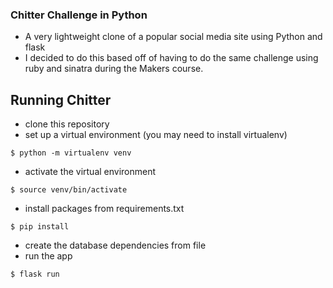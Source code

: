 ### Chitter Challenge in Python
- A very lightweight clone of a popular social media site using Python and flask 
- I decided to do this based off of having to do the same challenge using ruby and sinatra during the Makers course. 

## Running Chitter 
- clone this repository
- set up a virtual environment (you may need to install virtualenv)
```
$ python -m virtualenv venv
```
- activate the virtual environment
```
$ source venv/bin/activate
```
- install packages from requirements.txt
```
$ pip install
```
- create the database dependencies from file
- run the app
```
$ flask run
```